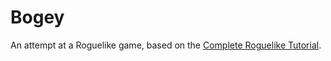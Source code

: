 # Bogey
An attempt at a Roguelike game, based on the [Complete Roguelike Tutorial](http://www.roguebasin.com/index.php?title=Complete_Roguelike_Tutorial,_using_python%2Blibtcod).
